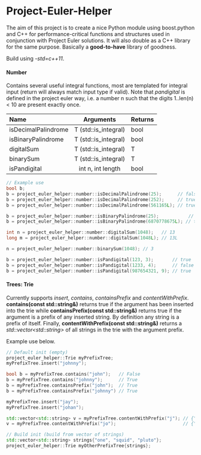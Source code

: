 Project-Euler-Helper
====================
The aim of this project is to create a nice Python module using boost.python and C++ for performance-critical functions and structures used in conjunction with Project Euler solutions. It will also double as a C++ library for the same purpose. Basically a **good-to-have** library of goodness.

Build using *-std=c++11*.

#### Number
Contains several useful integral functions, most are templated for integral input (return will always match input type if valid). Note that *pandigital* is defined in the project euler way, i.e. a number n such that the digits 1..len(n) < 10 are present exactly once.

| Name | Arguments | Returns |
| :---- | :---: | :--- |
|isDecimalPalindrome | T (std::is_integral) | bool |
|isBinaryPalindrome | T (std::is_integral) | bool |
|digitalSum | T (std::is_integral) | T |
|binarySum | T (std::is_integral) | T |
|isPandigital | int n, int length | bool |

```c++
// Example use
bool b;
b = project_euler_helper::number::isDecimalPalindrome(25);      // false
b = project_euler_helper::number::isDecimalPalindrome(252);     // true
b = project_euler_helper::number::isDecimalPalindrome(561165L); // true

b = project_euler_helper::number::isBinaryPalindrome(25);           // false
b = project_euler_helper::number::isBinaryPalindrome(6870778675L); // true

int n = project_euler_helper::number::digitalSum(1048);   // 13
long m = project_euler_helper::number::digitalSum(1048L); // 13L

n = project_euler_helper::number::binarySum(1048); // 3

b = project_euler_helper::number::isPandigital(123, 3);       // true
b = project_euler_helper::number::isPandigital(1233, 4);      // false
b = project_euler_helper::number::isPandigital(987654321, 9); // true
```


#### Trees: Trie
Currently supports *insert*, *contains*, *containsPrefix* and *contentWithPrefix*. **contains(const std::string&)** returns true if the argument has been inserted into the trie while **containsPrefix(const std::string&)** returns true if the argument is a prefix of any inserted string. By definition any string is a prefix of itself. Finally, **contentWithPrefix(const std::string&)** returns a *std::vector&lt;std::string&gt;* of all strings in the trie with the argument prefix. 

Example use below.

```c++
// Default init (empty)
project_euler_helper::Trie myPrefixTree;
myPrefixTree.insert("johnny");

bool b = myPrefixTree.contains("john");   // False
b = myPrefixTree.contains("johnny");      // True
b = myPrefixTree.containsPrefix("john");  // True
b = myPrefixTree.containsPrefix("johnny") // True

myPrefixTree.insert("jay");
myPrefixTree.insert("johan");

std::vector<std::string> v = myPrefixTree.contentWithPrefix("j"); // {"johnny", "jay", "johan"}
v = myPrefixTree.contentWithPrefix("jo");                         // {"johnny", "johan"}

// Build init (build from vector of strings)
std::vector<std::string> strings{"one", "squid", "pluto"};
project_euler_helper::Trie myOtherPrefixTree{strings};
```
